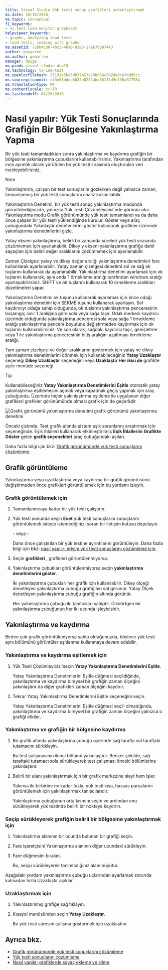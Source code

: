 ```yaml
---
title: Visual Studio Yük testi sonuç grafikleri yakınlaştırmak
ms.date: 10/19/2016
ms.topic: conceptual
f1_keywords:
- vs.test.load.monitor.graphzoom
helpviewer_keywords:
- graphs, analyzing load tests
- load tests, zooming with graphs
ms.assetid: 729b4c30-4bc3-4698-91b3-17a676897443
author: gewarren
ms.author: gewarren
manager: douge
ms.prod: visual-studio-dev15
ms.technology: vs-ide-test
ms.openlocfilehash: 33191a5ba3d037453a70b069c302de0ca7ddd5cc
ms.sourcegitcommit: e13e61ddea6032a8282abe16131d9e136a927984
ms.translationtype: MT
ms.contentlocale: tr-TR
ms.lasthandoff: 04/26/2018
---
```

# <a name="how-to-zoom-in-on-a-region-of-the-graph-in-load-test-results"></a>Nasıl yapılır: Yük Testi Sonuçlarında Grafiğin Bir Bölgesine Yakınlaştırma Yapma

Bir yük testi tamamladıktan sonra yakınlaştırma ve kaydırma grafiğin bir bölgesine yakınlaştırma çubuklarını kullanabilirsiniz. Yakınlaştırma tarafından ince ayrıntılı olarak yürütülen bir yük testi sırasında oluşturulan veri inceleyebilirsiniz.

> [!NOTE]
> Yakınlaştırma, çalışan bir test sonuçlarını gözlerken değil yalnızca zaman, tamamlanmış bir yük testi sonuçlarını analiz kullanılabilir.

 Yakınlaştırma Denetimi, bir yük testi sonuç yakınlaştırma modunda görüntülediğinizde, yalnızca Yük Testi Çözümleyicisi'nde görünür olur. Yakınlaştırma modu Grafik görünümünde yük testi tamamlandı ya da daha önce çalışan bir yük testi yüklendiğinde kurulur. Göster veya araç çubuğundaki Yakınlaştır denetimlerini göster kullanarak grafikler üzerinde yakınlaştırma denetimlerini gizle.

 Yatay ekseni yakınlaştırma, belirli bir zamanda süreleri yük testi sırasında çözümlemek için ayarlanabilir. Dikey y ekseni yakınlaştırma grafiğe dahil sayaçları için belirli değer aralıklarını çözümlemek için ayarlanabilir.

 Zaman Çizelgesi yatay ve dikey değer aralığı yakınlaştırma denetimleri fare kullanılarak ayarlanabilir. Yatay zaman çizelgesi denetimi sol ve sağ ok tuşlarını kullanarak da ayarlanabilir. Yakınlaştırma denetimi ayarlamak için ok tuşlarını kullanarak, aynı anda 1 örnekleme aralığı tarafından windows aralığı ayarlayabilirsiniz. SHIFT ve ok tuşlarını kullanarak 10 örnekleme aralıkları düzeltmeleri yapar.

 Yakınlaştırma Denetimi ok tuşunu kullanarak ayarlamak için önce odağı yakınlaştırma denetimi için SEKME tuşunu kullanarak ayarlayın. Sol kaydırıcıyı odağa sahip olduğunda, ok tuşlarını yakınlaştırma penceresinin başlangıç sınır 1 aralığına göre sola veya sağa taşır. Odak merkezi kaydırıcı üzerinde olduğunda yakınlaştırma penceresi sola veya sağa 1 örnekleme aralığı yakınlaştırma pencere boyutunu değiştirmeden kaydırmak için ok tuşlarını kullanabilirsiniz. Ve son olarak, sağdaki kaydırıcı taşır, genişletme veya 1 ile yakınlaştırma penceresinin bitiş aralığını azaltmayı örnekleme aralığı.

 Tam zaman çizelgesi ve değer aralıklarını göstermek için yatay ve dikey yakınlaştırma denetimlerini dönmek için kullanabileceğiniz **Yatay Uzaklaştır** seçeneği **Dikey Uzaklaştır** seçeneğini veya **Uzaklaştır Her ikisi de** grafikte açılır menüde seçeneği.

> [!TIP]
> Kullanabileceğiniz **Yatay Yakınlaştırma Denetimlerini Eşitle** otomatik yatay yakınlaştırma eşitlemesini açmak veya kapatmak geçiş yapmak için araç çubuğunda. Üzerinde hiçbir yakınlaştırma eşitleme ile uygulanan diğer grafikleri grafikler görünümünde olması grafik için de geçerlidir.

 ![Grafik görünümü yakınlaştırma denetimi](../test/media/ltest_zoomcontrol.png "LTest_ZoomControl") grafik görünümü yakınlaştırma denetimi

 Önceki çizimde, Test grafik altında sistem eşik sorunlarını araştırmak için seçeneğinde. Eşik ihlalleri kullanarak etkinleştirilmiş **Eşik İhlallerini Grafikte Göster** gelen **grafik seçenekleri** araç çubuğundaki açılan.

 Daha fazla bilgi için bkz: [Grafik görünümünde yük testi sonuçlarını çözümleme](../test/analyze-load-test-results-in-the-graphs-view.md).

## <a name="displaying-graphs"></a>Grafik görüntüleme
 Yakınlaştırma veya uzaklaştırma veya kaydırma bir grafik görüntüsünü değiştirmeden önce grafikleri görüntülemek için bu yordamı izleyin.

### <a name="to-display-graphs"></a>Grafik görüntülemek için

1.  Tamamlanıncaya kadar bir yük testi çalıştırın.

2.  Yük testi sonunda seçin **Evet** yük testi sonuçlarını sonuçlarını görüntülemek isteyip istemediğinizi soran bir iletişim kutusu depolayın.

     \- veya -

     Daha önce çalıştırılan bir yük testine ayrıntılarını görüntüleyin. Daha fazla bilgi için bkz: [nasıl yapılır: erişim yük testi sonuçlarını çözümleme için](../test/how-to-access-load-test-results-for-analysis.md).

3.  Seçin **grafikleri** , grafikleri görüntülenmiyorsa.

4.  Yakınlaştırma çubukları görüntülenmiyorsa seçin **yakınlaştırma denetimlerini göster**.

     İki yakınlaştırma çubukları her grafik için kullanılabilir. Dikey ölçeği denetleyen yakınlaştırma çubuğu grafiğinin sol görünür. Yatay Ölçek denetleyen yakınlaştırma çubuğu grafiğin altında görünür.

     Her yakınlaştırma çubuğu iki tanıtıcıları sahiptir. Dikdörtgen bir yakınlaştırma çubuğunun her iki ucunda işleyicisidir.

## <a name="zooming-and-scrolling"></a>Yakınlaştırma ve kaydırma
 Birden çok grafik görüntüleniyorsa sahip olduğunuzda, böylece yük testi aynı bölümünü görüntüler eşitlenme kullanmaya devam edebilir.

### <a name="to-synchronize-zooming-and-scrolling"></a>Yakınlaştırma ve kaydırma eşitlemek için

1.  Yük Testi Çözümleyicisi'seçin **Yatay Yakınlaştırma Denetimlerini Eşitle**.

     Yatay Yakınlaştırma Denetimlerini Eşitle düğmesi seçildiğinde, yakınlaştırma ve kaydırma bireysel bir grafiğin zaman ölçeğini yakınlaştırır da diğer grafikleri zaman ölçeğini kaydırır.

2.  Tekrar Yatay Yakınlaştırma Denetimlerini Eşitle seçeneğini seçin.

     Yatay Yakınlaştırma Denetimlerini Eşitle düğmesi seçili olmadığında, yakınlaştırma ve kaydırma bireysel bir grafiğin zaman ölçeğini yalnızca o grafiği etkiler.

### <a name="to-zoom-and-scroll-to-a-region-of-the-graph"></a>Yakınlaştırma ve grafiğin bir bölgesine kaydırma

1.  Bir grafik altında yakınlaştırma çubuğu üzerinde sağ tarafta sol taraftaki tutamacını sürükleyin.

     Bu test çalışmasının ikinci bölümü yakınlaştırır. Benzer şekilde, sağ taraftaki tutamacı sola sürükleyerek test çalışması önceki bölümlerine yakınlaştırır.

2.  Belirli bir alanı yakınlaştırmak için bir grafik merkezine slayt hem işler.

     Yakınsa iki birbirine ne kadar fazla, yük testi kısa, hassas parçalarını görüntülemek için yakınlaştırmak tanıtıcılarıdır.

     Yakınlaştırma çubuğunun orta kısmını seçin ve ardından onu sürükleyerek yük testinde belirli bir noktaya kaydırın.

### <a name="to-zoom-to-a-region-of-the-graph-by-choosing-and-dragging"></a>Seçip sürükleyerek grafiğin belirli bir bölgesine yakınlaştırmak için

1.  Yakınlaştırma alanının bir ucunda bulunan bir grafiği seçin.

2.  Fare işaretçisini Yakınlaştırma alanının diğer ucundaki sürükleyin.

3.  Fare düğmesini bırakın.

     Bu, seçip sürükleyerek tanımladığınız alanı büyütür.

 Aşağıdaki yordam yakınlaştırma çubuğu uçlarından ayarlamak zorunda kalmadan hızla Uzaklaştır açıklar.

### <a name="to-zoom-out"></a>Uzaklaştırmak için

1.  Yakınlaştırılmış grafiğe sağ tıklayın.

2.  Kısayol menüsünden seçin **Yatay Uzaklaştır**.

     Bu yük testi süresini çalışma göstermek için uzaklaştırır.

## <a name="see-also"></a>Ayrıca bkz.

- [Grafik görünümünde yük testi sonuçlarını çözümleme](../test/analyze-load-test-results-in-the-graphs-view.md)
- [Yük testi sonuçlarını çözümleme](../test/analyze-load-test-results-using-the-load-test-analyzer.md)
- [Nasıl yapılır: grafiklerde sayaç ekleme ve silme](../test/how-to-add-and-delete-counters-on-graphs-in-load-test-results.md)